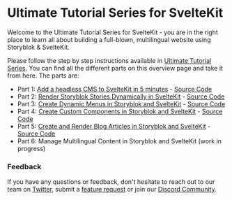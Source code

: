 # Ultimate Tutorial Series for SvelteKit

Welcome to the Ultimate Tutorial Series for SvelteKit - you are in the right place to learn all about building a full-blown, multilingual website using Storyblok & SvelteKit.


Please follow the step by step instructions available in [Ultimate Tutorial Series](https://www.storyblok.com/tp/the-storyblok-sveltekit-ultimate-tutorial). You can find all the different parts on this overview page and take it from here.
The parts are:

- Part 1: [Add a headless CMS to SvelteKit in 5 minutes](https://www.storyblok.com/tp/add-a-headless-cms-to-svelte-in-5-minutes) - [Source Code](https://github.com/storyblok/sveltekit-ultimate-tutorial-series/tree/part-1-sveltekit-ut)
- Part 2: [Render Storyblok Stories Dynamically in SvelteKit](https://www.storyblok.com/tp/render-storyblok-stories-dynamically-in-sveltekit) - [Source Code](https://github.com/storyblok/sveltekit-ultimate-tutorial-series/tree/part-2-sveltekit-ut)
- Part 3: [Create Dynamic Menus in Storyblok and SvelteKit](https://www.storyblok.com/tp/create-dynamic-menus-in-storyblok-and-sveltekit) - [Source Code](https://github.com/storyblok/sveltekit-ultimate-tutorial-series/tree/part-3-sveltekit-ut)
- Part 4: [Create Custom Components in Storyblok and SvelteKit](https://www.storyblok.com/tp/create-custom-components-in-storyblok-and-sveltekit) - [Source Code](https://github.com/storyblok/sveltekit-ultimate-tutorial-series/tree/part-4-sveltekit-ut)
- Part 5: [Create and Render Blog Articles in Storyblok and SvelteKit](https://www.storyblok.com/tp/create-and-render-blog-articles-in-storyblok-and-sveltekit) - [Source Code](https://github.com/storyblok/sveltekit-ultimate-tutorial/tree/part-5-sveltekit-ut)
- Part 6: Manage Multilingual Content in Storyblok and SvelteKit (work in progress)


### Feedback

If you have any questions or feedback, don't hesitate to reach out to our team on [Twitter](https://twitter.com/storyblok), submit a [feature request](https://github.com/storyblok/sveltekit-ultimate-tutorial-series/issues/new) or join our [Discord Community](https://discord.com/invite/jKrbAMz).
